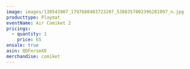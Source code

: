```yaml
---
image: images/130543907_1797680403723207_5388357002396281097_n.jpg
producttype: Playmat
eventName: Air Comiket 2
pricings:
  - quantity: 1
    price: 65
onsale: true
asin: QDFersmXD
merchandise: comiket
---
```

